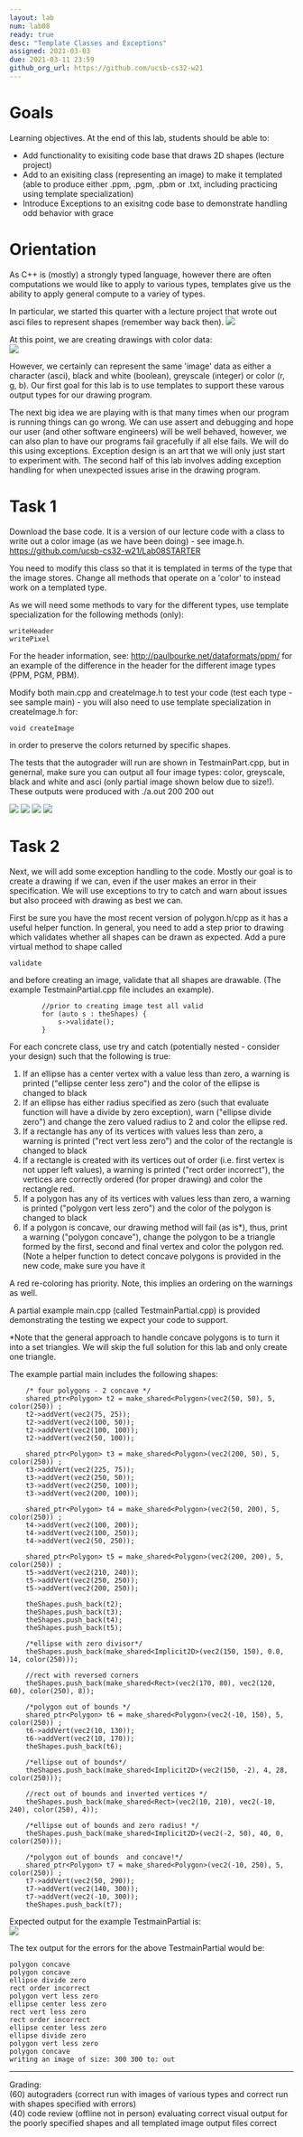 ```yaml
---
layout: lab
num: lab08	
ready: true
desc: "Template Classes and Exceptions"
assigned: 2021-03-03
due: 2021-03-11 23:59
github_org_url: https://github.com/ucsb-cs32-w21
---
```


Goals
=====

Learning objectives. At the end of this lab, students should be able to:

- Add functionality to exisiting code base that draws 2D shapes (lecture project)
- Add to an exisiting class (representing an image) to make it templated (able to produce either .ppm, .pgm, .pbm or .txt, including practicing using template specialization)
- Introduce Exceptions to an exisitng code base to demonstrate handling odd behavior with grace

Orientation
============

As C++ is (mostly) a strongly typed language, however there are often computations we would like to apply to various types, templates give us the ability to apply general compute to a variey of types.  

In particular, we started this quarter with a lecture project that wrote out asci files to represent shapes (remember way back then).
![](asciFace.png)

At this point, we are creating drawings with color data:<br>
![](movablejpg.jpg)

However, we certainly can represent the same 'image' data as either a character (asci), black and white (boolean), greyscale (integer) or color (r, g, b).  Our first goal for this lab is to use templates to support these varous output types for our drawing program.

The next big idea we are playing with is that many times when our program is running things can go wrong.  We can use assert and debugging and hope our user (and other software engineers) will be well behaved, however, we can also plan to have our programs fail gracefully if all else fails.  We will do this using exceptions.  Exception design is an art that we will only just start to experiment with.  The second half of this lab involves adding exception handling for when unexpected issues arise in the drawing program.

Task 1
============

Download the base code.  It is a version of our lecture code with a class to write out a color image (as we have been doing) - see image.h.
https://github.com/ucsb-cs32-w21/Lab08STARTER

You need to modify this class so that it is templated in terms of the type that the image stores.  Change all methods that operate on a 'color' to instead work on a templated type.

As we will need some methods to vary for the different types, use template specialization for the following methods (only):
```
writeHeader
writePixel
```
For the header information, see: http://paulbourke.net/dataformats/ppm/
for an example of the difference in the header for the different image types (PPM, PGM, PBM).

Modify both main.cpp and createImage.h to test your code (test each type - see sample main) - you will also need to use template specialization in createImage.h for:
```
void createImage
```
in order to preserve the colors returned by specific shapes.

The tests that the autograder will run are shown in TestmainPart.cpp, but in genernal, make sure you can output all four image types: color, greyscale, black and white and asci (only partial image shown below due to size!). These outputs were produced with ./a.out 200 200 out

![](outPPM.jpg)
![](outPGM.jpg)
![](outPBM.jpg)
![](partialAsci.png)

Task 2
============
Next, we will add some exception handling to the code. Mostly our goal is to create a drawing if we can, even if the user makes an error in their specification.
We will use exceptions to try to catch and warn about issues but also proceed with drawing as best we can.

First be sure you have the most recent version of polygon.h/cpp as it has a useful helper function.  In general, you need to add a step prior to drawing which
validates whether all shapes can be drawn as expected.  Add a pure virtual method to shape called
```
validate
```
and before creating an image, validate that all shapes are drawable. (The example TestmainPartial.cpp file includes an example).
```
		//prior to creating image test all valid
		for (auto s : theShapes) {
			s->validate();
		}
```

For each concrete class, use try and catch (potentially nested - consider your design) such that the following is true:<br>
1) If an ellipse has a center vertex with a value less than zero, a warning is printed ("ellipse center less zero") and the color of the ellipse is changed to black<br>
2) If an ellipse has either radius specified as zero (such that evaluate function will have a divide by zero exception), warn ("ellipse divide zero") and change the zero valued radius to 2 and color the ellipse red.<br>
3) If a rectangle has any of its vertices with values less than zero,  a warning is printed ("rect vert less zero") and the color of the rectangle is changed to black<br>
4) If a rectangle is created with its vertices out of order (i.e. first vertex is not upper left values), a warning is printed ("rect order incorrect"), the vertices are correctly ordered (for proper drawing) and color the rectangle red.<br>
5) If a polygon has any of its vertices with values less than zero,  a warning is printed ("polygon vert less zero") and the color of the polygon is changed to black<br>
6) If a polygon is concave, our drawing method will fail (as is*), thus, print a warning ("polygon concave"), change the polygon to be a triangle formed by the first, second and final vertex and color the polygon red. (Note a helper function to detect concave polygons is provided in the new code, make sure you have it<br>

A red re-coloring has priority. Note, this implies an ordering on the warnings as well.<br>

A partial example main.cpp (called TestmainPartial.cpp) is provided demonstrating the testing we expect your code to support.

*Note that the general approach to handle concave polygons is to turn it into a set triangles.  We will skip the full solution for this lab and only create one triangle.

The example partial main includes the following shapes:
```
	/* four polygons - 2 concave */
	shared_ptr<Polygon> t2 = make_shared<Polygon>(vec2(50, 50), 5, color(250)) ;
	t2->addVert(vec2(75, 25));
	t2->addVert(vec2(100, 50));
	t2->addVert(vec2(100, 100));
	t2->addVert(vec2(50, 100));

	shared_ptr<Polygon> t3 = make_shared<Polygon>(vec2(200, 50), 5, color(250)) ;
	t3->addVert(vec2(225, 75));
	t3->addVert(vec2(250, 50));
	t3->addVert(vec2(250, 100));
	t3->addVert(vec2(200, 100));

	shared_ptr<Polygon> t4 = make_shared<Polygon>(vec2(50, 200), 5, color(250)) ;
	t4->addVert(vec2(100, 200));
	t4->addVert(vec2(100, 250));
	t4->addVert(vec2(50, 250));

	shared_ptr<Polygon> t5 = make_shared<Polygon>(vec2(200, 200), 5, color(250)) ;
	t5->addVert(vec2(210, 240));
	t5->addVert(vec2(250, 250));
	t5->addVert(vec2(200, 250));

	theShapes.push_back(t2);
	theShapes.push_back(t3);
	theShapes.push_back(t4);
	theShapes.push_back(t5);
	
	/*ellipse with zero divisor*/
	theShapes.push_back(make_shared<Implicit2D>(vec2(150, 150), 0.0, 14, color(250)));	
	
	//rect with reversed corners
	theShapes.push_back(make_shared<Rect>(vec2(170, 80), vec2(120, 60), color(250), 8));

	/*polygon out of bounds */
	shared_ptr<Polygon> t6 = make_shared<Polygon>(vec2(-10, 150), 5, color(250)) ;
	t6->addVert(vec2(10, 130));
	t6->addVert(vec2(10, 170));
	theShapes.push_back(t6);

	/*ellipse out of bounds*/
	theShapes.push_back(make_shared<Implicit2D>(vec2(150, -2), 4, 28, color(250)));	

	//rect out of bounds and inverted vertices */
	theShapes.push_back(make_shared<Rect>(vec2(10, 210), vec2(-10, 240), color(250), 4));

	/*ellipse out of bounds and zero radius! */
	theShapes.push_back(make_shared<Implicit2D>(vec2(-2, 50), 40, 0, color(250)));	

	/*polygon out of bounds  and concave!*/
	shared_ptr<Polygon> t7 = make_shared<Polygon>(vec2(-10, 250), 5, color(250)) ;
	t7->addVert(vec2(50, 290));
	t7->addVert(vec2(140, 300));
	t7->addVert(vec2(-10, 300));
	theShapes.push_back(t7);
  ```
  
Expected output for the example TestmainPartial is:<br>
![](fix.jpg)

The tex output for the errors for the above TestmainPartial would be:
```
polygon concave
polygon concave
ellipse divide zero
rect order incorrect
polygon vert less zero
ellipse center less zero
rect vert less zero
rect order incorrect
ellipse center less zero
ellipse divide zero
polygon vert less zero
polygon concave
writing an image of size: 300 300 to: out
```
-------

Grading:<br>
(60) autograders (correct run with images of various types and correct run with shapes specified with errors)<br>
(40) code review (offline not in person) evaluating correct visual output for the poorly specified shapes and all templated image output files correct<br>










